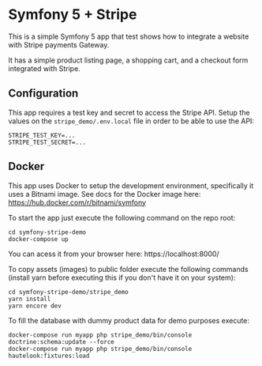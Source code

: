 # Symfony 5 + Stripe

This is a simple Symfony 5 app that test shows how to integrate a website with Stripe payments Gateway.

It has a simple product listing page, a shopping cart, and a checkout form integrated with Stripe.

## Configuration

This app requires a test key and secret to access the Stripe API.
Setup the values on the `stripe_demo/.env.local` file in order to be able to use the API:
```
STRIPE_TEST_KEY=...
STRIPE_TEST_SECRET=...
```

## Docker

This app uses Docker to setup the development environment,
specifically it uses a Bitnami image. See docs for the Docker image here:
https://hub.docker.com/r/bitnami/symfony

To start the app just execute the following command on the repo root:
```
cd symfony-stripe-demo
docker-compose up
```

You can acess it from your browser here:
https://localhost:8000/

To copy assets (images) to public folder execute the following commands
(install yarn before executing this if you don't have it on your system):
```
cd symfony-stripe-demo/stripe_demo
yarn install
yarn encore dev
````

To fill the database with dummy product data for demo purposes execute:
```
docker-compose run myapp php stripe_demo/bin/console doctrine:schema:update --force
docker-compose run myapp php stripe_demo/bin/console hautelook:fixtures:load
```
